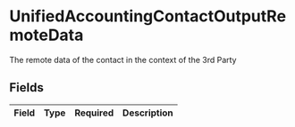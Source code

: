 # UnifiedAccountingContactOutputRemoteData

The remote data of the contact in the context of the 3rd Party


## Fields

| Field       | Type        | Required    | Description |
| ----------- | ----------- | ----------- | ----------- |